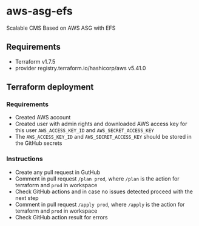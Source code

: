 # aws-asg-efs
Scalable CMS Based on AWS ASG with EFS

## Requirements
- Terraform v1.7.5
- provider registry.terraform.io/hashicorp/aws v5.41.0

## Terraform deployment
### Requirements
- Created AWS account
- Created user with admin rights and downloaded AWS access key for this user `AWS_ACCESS_KEY_ID` and `AWS_SECRET_ACCESS_KEY`
- The `AWS_ACCESS_KEY_ID` and `AWS_SECRET_ACCESS_KEY` should be stored in the GitHub secrets

### Instructions
- Create any pull request in GutHub
- Comment in pull request `/plan prod`, where `/plan` is the action for terraform and `prod` in workspace
- Check GitHub actions and in case no issues detected proceed with the next step
- Comment in pull request `/apply prod`, where `/apply` is the action for terraform and `prod` in workspace
- Check GitHub action result for errors
